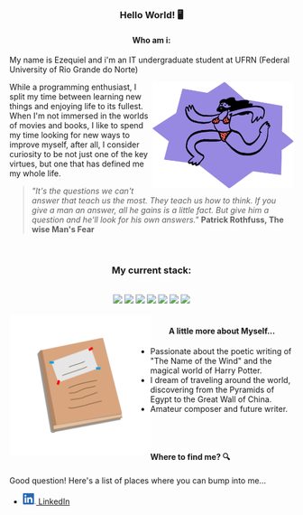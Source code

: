   <h3 align="center">Hello World! 🖥</h3> 

  <h4 align="center"> Who am i: </h4>

  My name is Ezequiel and i'm an IT undergraduate student at UFRN (Federal University of Rio Grande do Norte)

  <img align="right" alt="Ilustração de um doodle usando biquíni" src="./images/doodle.png" width="250">

  While a programming enthusiast, I split my time between learning new things and enjoying life to its fullest. When I'm not immersed in the worlds of movies and books, I like to spend my time looking for new ways to improve myself, after all, I consider curiosity to be not just one of the key virtues, but one that has defined me my whole life.
  
  >*"It's the questions we can't answer that teach us the most. They teach us how to think. If you give a man an answer, all he gains is a little fact. But give him a question and he'll look for his own answers."* **Patrick Rothfuss, The wise Man's Fear**
  <br/>
  <div align="center">
    <h3>My current stack:</h3>
    <br/>
    <img src="https://cdn.jsdelivr.net/gh/devicons/devicon/icons/html5/html5-plain-wordmark.svg" width="100px"/> 
    <img src="https://cdn.jsdelivr.net/gh/devicons/devicon/icons/css3/css3-plain-wordmark.svg" width="100px"/> 
    <img src="https://cdn.jsdelivr.net/gh/devicons/devicon/icons/php/php-plain.svg" width="100px"/> 
    <img src="https://cdn.jsdelivr.net/gh/devicons/devicon/icons/javascript/javascript-plain.svg" width="100px"/>  
    <img src="https://cdn.jsdelivr.net/gh/devicons/devicon/icons/laravel/laravel-plain-wordmark.svg" width="100px"/> 
    <img src="https://cdn.jsdelivr.net/gh/devicons/devicon/icons/tailwindcss/tailwindcss-original-wordmark.svg" width="100px"/> 
    <img src="https://cdn.jsdelivr.net/gh/devicons/devicon/icons/bootstrap/bootstrap-plain-wordmark.svg" width="100px"/>
  </div>
  <br/>
  <img align="left" alt="Ilustração de um diário" src="./images/Diary.png" width="250">
  <h4 align="center">A little more about Myself... </h4>
  
  <ul>
    <li>
      Passionate about the poetic writing of "The Name of the Wind" and the magical world of Harry Potter.
    </li>
    <li>
      I dream of traveling around the world, discovering from the Pyramids of Egypt to the Great Wall of China. 
    </li>
    <li>
         Amateur composer and future writer.
    </li>
  </ul>
  <br/><br/>
  <h4>Where to find me? 🔍</h4>

Good question! Here's a list of places where you can bump into me...
<br/>
  - <a href="https://www.linkedin.com/in/ezequielmorais/" title="My Linkedin profile"><img alt="Linkedin Logo" height="20" src="./images/linkedin-logo.png"> LinkedIn</a>

